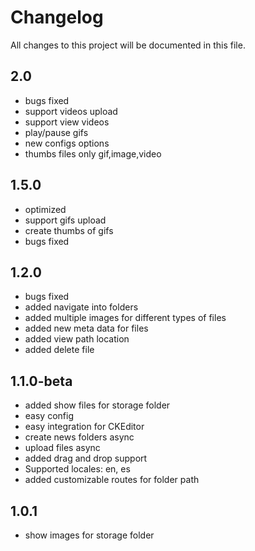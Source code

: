 # Changelog
All changes to this project will be documented in this file.

## 2.0
- bugs fixed
- support videos upload
- support view videos
- play/pause gifs
- new configs options
- thumbs files only gif,image,video

## 1.5.0
- optimized
- support gifs upload
- create thumbs of gifs
- bugs fixed

## 1.2.0
- bugs fixed
- added navigate into folders
- added multiple images for different types of files
- added new meta data for files
- added view path location
- added delete file

## 1.1.0-beta
- added show files for storage folder
- easy config
- easy integration for CKEditor
- create news folders async
- upload files async
- added drag and drop support
- Supported locales: en, es
- added customizable routes for folder path

## 1.0.1
- show images for storage folder